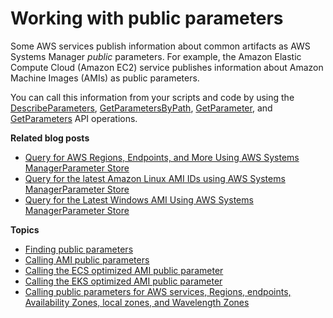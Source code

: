 # Working with public parameters<a name="parameter-store-public-parameters"></a>

Some AWS services publish information about common artifacts as AWS Systems Manager *public* parameters\. For example, the Amazon Elastic Compute Cloud \(Amazon EC2\) service publishes information about Amazon Machine Images \(AMIs\) as public parameters\.

You can call this information from your scripts and code by using the [DescribeParameters](https://docs.aws.amazon.com/systems-manager/latest/APIReference/API_DescribeParameters.html), [GetParametersByPath](https://docs.aws.amazon.com/systems-manager/latest/APIReference/API_GetParametersByPath.html), [GetParameter](https://docs.aws.amazon.com/systems-manager/latest/APIReference/API_GetParameter.html), and [GetParameters](https://docs.aws.amazon.com/systems-manager/latest/APIReference/API_GetParameters.html) API operations\.

**Related blog posts**
+ [Query for AWS Regions, Endpoints, and More Using AWS Systems ManagerParameter Store](http://aws.amazon.com/blogs/aws/new-query-for-aws-regions-endpoints-and-more-using-aws-systems-manager-parameter-store/)
+ [Query for the latest Amazon Linux AMI IDs using AWS Systems ManagerParameter Store](http://aws.amazon.com/blogs/compute/query-for-the-latest-amazon-linux-ami-ids-using-aws-systems-manager-parameter-store/)
+ [Query for the Latest Windows AMI Using AWS Systems ManagerParameter Store](http://aws.amazon.com/blogs/mt/query-for-the-latest-windows-ami-using-systems-manager-parameter-store/)

**Topics**
+ [Finding public parameters](parameter-store-finding-public-parameters.md)
+ [Calling AMI public parameters](parameter-store-public-parameters-ami.md)
+ [Calling the ECS optimized AMI public parameter](parameter-store-public-parameters-ecs.md)
+ [Calling the EKS optimized AMI public parameter](parameter-store-public-parameters-eks.md)
+ [Calling public parameters for AWS services, Regions, endpoints, Availability Zones, local zones, and Wavelength Zones](parameter-store-public-parameters-global-infrastructure.md)